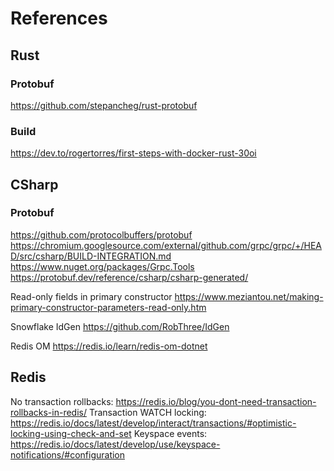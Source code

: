 
# References

## Rust

### Protobuf

<https://github.com/stepancheg/rust-protobuf>

### Build

<https://dev.to/rogertorres/first-steps-with-docker-rust-30oi>

## CSharp

### Protobuf

<https://github.com/protocolbuffers/protobuf>
<https://chromium.googlesource.com/external/github.com/grpc/grpc/+/HEAD/src/csharp/BUILD-INTEGRATION.md>
<https://www.nuget.org/packages/Grpc.Tools>
<https://protobuf.dev/reference/csharp/csharp-generated/>

Read-only fields in primary constructor
<https://www.meziantou.net/making-primary-constructor-parameters-read-only.htm>

Snowflake IdGen
<https://github.com/RobThree/IdGen>

Redis OM
<https://redis.io/learn/redis-om-dotnet>

## Redis

No transaction rollbacks: <https://redis.io/blog/you-dont-need-transaction-rollbacks-in-redis/>
Transaction WATCH locking: <https://redis.io/docs/latest/develop/interact/transactions/#optimistic-locking-using-check-and-set>
Keyspace events: <https://redis.io/docs/latest/develop/use/keyspace-notifications/#configuration>
